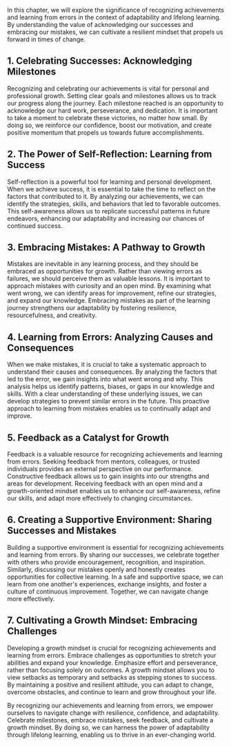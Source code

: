 
In this chapter, we will explore the significance of recognizing achievements and learning from errors in the context of adaptability and lifelong learning. By understanding the value of acknowledging our successes and embracing our mistakes, we can cultivate a resilient mindset that propels us forward in times of change.

**1. Celebrating Successes: Acknowledging Milestones**
------------------------------------------------------

Recognizing and celebrating our achievements is vital for personal and professional growth. Setting clear goals and milestones allows us to track our progress along the journey. Each milestone reached is an opportunity to acknowledge our hard work, perseverance, and dedication. It is important to take a moment to celebrate these victories, no matter how small. By doing so, we reinforce our confidence, boost our motivation, and create positive momentum that propels us towards future accomplishments.

**2. The Power of Self-Reflection: Learning from Success**
----------------------------------------------------------

Self-reflection is a powerful tool for learning and personal development. When we achieve success, it is essential to take the time to reflect on the factors that contributed to it. By analyzing our achievements, we can identify the strategies, skills, and behaviors that led to favorable outcomes. This self-awareness allows us to replicate successful patterns in future endeavors, enhancing our adaptability and increasing our chances of continued success.

**3. Embracing Mistakes: A Pathway to Growth**
----------------------------------------------

Mistakes are inevitable in any learning process, and they should be embraced as opportunities for growth. Rather than viewing errors as failures, we should perceive them as valuable lessons. It is important to approach mistakes with curiosity and an open mind. By examining what went wrong, we can identify areas for improvement, refine our strategies, and expand our knowledge. Embracing mistakes as part of the learning journey strengthens our adaptability by fostering resilience, resourcefulness, and creativity.

**4. Learning from Errors: Analyzing Causes and Consequences**
--------------------------------------------------------------

When we make mistakes, it is crucial to take a systematic approach to understand their causes and consequences. By analyzing the factors that led to the error, we gain insights into what went wrong and why. This analysis helps us identify patterns, biases, or gaps in our knowledge and skills. With a clear understanding of these underlying issues, we can develop strategies to prevent similar errors in the future. This proactive approach to learning from mistakes enables us to continually adapt and improve.

**5. Feedback as a Catalyst for Growth**
----------------------------------------

Feedback is a valuable resource for recognizing achievements and learning from errors. Seeking feedback from mentors, colleagues, or trusted individuals provides an external perspective on our performance. Constructive feedback allows us to gain insights into our strengths and areas for development. Receiving feedback with an open mind and a growth-oriented mindset enables us to enhance our self-awareness, refine our skills, and adapt more effectively to changing circumstances.

**6. Creating a Supportive Environment: Sharing Successes and Mistakes**
------------------------------------------------------------------------

Building a supportive environment is essential for recognizing achievements and learning from errors. By sharing our successes, we celebrate together with others who provide encouragement, recognition, and inspiration. Similarly, discussing our mistakes openly and honestly creates opportunities for collective learning. In a safe and supportive space, we can learn from one another's experiences, exchange insights, and foster a culture of continuous improvement. Together, we can navigate change more effectively.

**7. Cultivating a Growth Mindset: Embracing Challenges**
---------------------------------------------------------

Developing a growth mindset is crucial for recognizing achievements and learning from errors. Embrace challenges as opportunities to stretch your abilities and expand your knowledge. Emphasize effort and perseverance, rather than focusing solely on outcomes. A growth mindset allows you to view setbacks as temporary and setbacks as stepping stones to success. By maintaining a positive and resilient attitude, you can adapt to change, overcome obstacles, and continue to learn and grow throughout your life.

By recognizing our achievements and learning from errors, we empower ourselves to navigate change with resilience, confidence, and adaptability. Celebrate milestones, embrace mistakes, seek feedback, and cultivate a growth mindset. By doing so, we can harness the power of adaptability through lifelong learning, enabling us to thrive in an ever-changing world.
